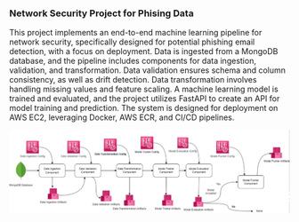 ### Network Security Project for Phising Data

This project implements an end-to-end machine learning pipeline for network security, specifically designed for potential phishing email detection, with a focus on deployment.  Data is ingested from a MongoDB database, and the pipeline includes components for data ingestion, validation, and transformation. Data validation ensures schema and column consistency, as well as drift detection.  Data transformation involves handling missing values and feature scaling.  A machine learning model is trained and evaluated, and the project utilizes FastAPI to create an API for model training and prediction. The system is designed for deployment on AWS EC2, leveraging Docker, AWS ECR, and CI/CD pipelines.

![Project Structure](https://github.com/soumasnigdha/networksecurity/blob/main/project_structure.png)
